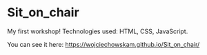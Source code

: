 # Sit_on_chair
My first workshop!
Technologies used: HTML, CSS, JavaScript.

You can see it here: https://wojciechowskam.github.io/Sit_on_chair/
